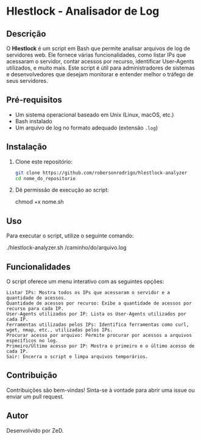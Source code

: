 # Hlestlock - Analisador de Log

## Descrição
O **Hlestlock** é um script em Bash que permite analisar arquivos de log de servidores web. Ele fornece várias funcionalidades, como listar IPs que acessaram o servidor, contar acessos por recurso, identificar User-Agents utilizados, e muito mais. Este script é útil para administradores de sistemas e desenvolvedores que desejam monitorar e entender melhor o tráfego de seus servidores.

## Pré-requisitos
- Um sistema operacional baseado em Unix (Linux, macOS, etc.)
- Bash instalado
- Um arquivo de log no formato adequado (extensão `.log`)

## Instalação
1. Clone este repositório:
   ```bash
   git clone https://github.com/robersonrodrigo/hlestlock-analyzer
   cd nome_do_repositorio
   
2. Dê permissão de execução ao script:
   
   chmod +x nome.sh

## Uso

Para executar o script, utilize o seguinte comando:

 ./hlestlock-analyzer.sh /caminho/do/arquivo.log

 ## Funcionalidades

O script oferece um menu interativo com as seguintes opções:

    Listar IPs: Mostra todos os IPs que acessaram o servidor e a quantidade de acessos.
    Quantidade de acessos por recurso: Exibe a quantidade de acessos por recurso para cada IP.
    User-Agents utilizados por IP: Lista os User-Agents utilizados por cada IP.
    Ferramentas utilizadas pelos IPs: Identifica ferramentas como curl, wget, nmap, etc., utilizadas pelos IPs.
    Procurar acesso por arquivo: Permite procurar por acessos a arquivos específicos no log.
    Primeiro/Último acesso por IP: Mostra o primeiro e o último acesso de cada IP.
    Sair: Encerra o script e limpa arquivos temporários.

## Contribuição

   Contribuições são bem-vindas! Sinta-se à vontade para abrir uma issue ou enviar um pull request.
   
## Autor
Desenvolvido por ZeD.
